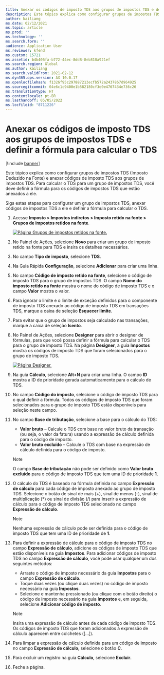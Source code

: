 ```yaml
---
title: Anexar os códigos de imposto TDS aos grupos de impostos TDS e definir a fórmula para calcular o TDS
description: Este tópico explica como configurar grupos de impostos TDS (Imposto Deduzido na Fonte) e anexar códigos de imposto TDS aos grupos de impostos TDS. Para calcular o TDS para um grupo de impostos TDS, você deve definir a fórmula para os códigos de impostos TDS que estão anexados a ele.
author: kailiang
ms.date: 02/12/2021
ms.topic: article
ms.prod: ''
ms.technology: ''
ms.search.form: ''
audience: Application User
ms.reviewer: kfend
ms.custom: 15721
ms.assetid: b4b406fa-b772-44ec-8dd8-8eb818a921ef
ms.search.region: Global
ms.author: kailiang
ms.search.validFrom: 2021-02-12
ms.dyn365.ops.version: AX 10.0.17
ms.openlocfilehash: f1326f95c297887213ecfb572a2437867d964925
ms.sourcegitcommit: 04e6c1c9400e1b582180cf3e0e4767434e736c26
ms.translationtype: HT
ms.contentlocale: pt-BR
ms.lasthandoff: 05/05/2022
ms.locfileid: "8711226"
---
```

# <a name="attach-tds-tax-codes-to-tds-tax-groups-and-define-the-formula-for-calculating-tds"></a>Anexar os códigos de imposto TDS aos grupos de impostos TDS e definir a fórmula para calcular o TDS

[!include [banner](../includes/banner.md)]

Este tópico explica como configurar grupos de impostos TDS (Imposto Deduzido na Fonte) e anexar códigos de imposto TDS aos grupos de impostos TDS. Para calcular o TDS para um grupo de impostos TDS, você deve definir a fórmula para os códigos de impostos TDS que estão anexados a ele.

Siga estas etapas para configurar um grupo de impostos TDS, anexar códigos de impostos TDS a ele e definir a fórmula para calcular o TDS.

1. Acesse **Imposto \> Impostos indiretos \> Imposto retido na fonte \> Grupos de impostos retidos na fonte**.

    [![Página Grupos de impostos retidos na fonte.](./media/apac-ind-TDS-29.png)](./media/apac-ind-TDS-29.png)

2. No Painel de Ações, selecione **Novo** para criar um grupo de imposto retido na fonte para TDS e insira os detalhes necessários.
3. No campo **Tipo de imposto**, selecione **TDS**.
4. Na Guia Rápida **Configuração**, selecione **Adicionar** para criar uma linha.
5. No campo **Código de imposto retido na fonte**, selecione o código de imposto TDS para o grupo de impostos TDS. O campo **Nome do imposto retido na fonte** mostra o nome do código de imposto TDS e o campo **Valor** mostra o valor.
6. Para ignorar o limite e o limite de exceção definidos para o componente de imposto TDS anexado ao código de imposto TDS em transações TDS, marque a caixa de seleção **Esquecer limite**.
7. Para evitar que o grupo de impostos seja calculado nas transações, marque a caixa de seleção **Isento**.
8. No Painel de Ações, selecione **Designer** para abrir o designer de fórmulas, para que você possa definir a fórmula para calcular o TDS para o grupo de imposto TDS. Na página **Designer**, a guia **Impostos** mostra os códigos de imposto TDS que foram selecionados para o grupo de imposto TDS.

    [![Página Designer.](./media/apac-ind-TDS-30.png)](./media/apac-ind-TDS-30.png)

9. Na guia **Cálculo**, selecione **Alt+N** para criar uma linha. O campo **ID** mostra a ID de prioridade gerada automaticamente para o cálculo de TDS.
10. No campo **Código do imposto**, selecione o código de imposto TDS para o qual definir a fórmula. Todos os códigos de imposto TDS que foram selecionados para o grupo de imposto TDS estão disponíveis para seleção neste campo.
11. No campo **Base de tributação**, selecione a base para o cálculo do TDS:

    - **Valor bruto** – Calcule o TDS com base no valor bruto da transação (ou seja, o valor da fatura) usando a expressão de cálculo definida para o código de imposto.
    - **Valor bruto excluído** – Calcule o TDS com base na expressão de cálculo definida para o código de imposto.

    > [!NOTE]
    > O campo **Base de tributação** não pode ser definido como **Valor bruto excluído** para o código de imposto TDS que tem uma ID de prioridade **1**.

12. O cálculo do TDS é baseado na fórmula definida no campo **Expressão de cálculo** para cada código de imposto anexado ao grupo de imposto TDS. Selecione o botão de sinal de mais (+), sinal de menos (-), sinal de multiplicação (\*) ou sinal de divisão (/) para inserir a expressão de cálculo para o código de imposto TDS selecionado no campo **Expressão de cálculo**.

    > [!NOTE]
    > Nenhuma expressão de cálculo pode ser definida para o código de imposto TDS que tem uma ID de prioridade de **1**.

13. Para definir a expressão de cálculo para o código de imposto TDS no campo **Expressão de cálculo**, adicione os códigos de imposto TDS que estão disponíveis na guia **Impostos**. Para adicionar códigos de imposto TDS no campo **Expressão de cálculo**, você pode usar qualquer um dos seguintes métodos:

    - Arraste o código de imposto necessário da guia **Impostos** para o campo **Expressão de cálculo**.
    - Toque duas vezes (ou clique duas vezes) no código de imposto necessário na guia **Impostos**.
    - Selecione e mantenha pressionado (ou clique com o botão direito) o código de imposto necessário na guia **Impostos** e, em seguida, selecione **Adicionar código de imposto**.

    > [!NOTE]
    > Insira uma expressão de cálculo antes de cada código de imposto TDS. Os códigos de imposto TDS que foram adicionados à expressão de cálculo aparecem entre colchetes (\[...\]).

14. Para limpar a expressão de cálculo definida para um código de imposto no campo **Expressão de cálculo**, selecione o botão **C**.
15. Para excluir um registro na guia **Cálculo**, selecione **Excluir**.
16. Feche a página.
